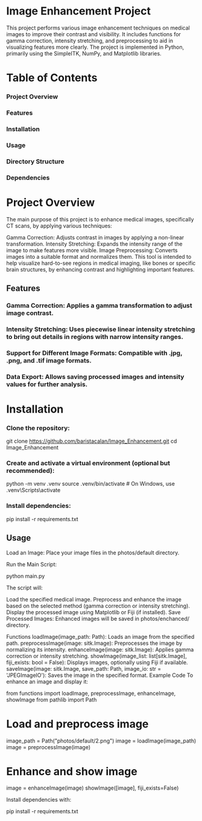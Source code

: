 # Image Enhancement Project
This project performs various image enhancement techniques on medical images to improve their contrast and visibility. It includes functions for gamma correction, intensity stretching, and preprocessing to aid in visualizing features more clearly. The project is implemented in Python, primarily using the SimpleITK, NumPy, and Matplotlib libraries.

# Table of Contents
###     Project Overview
###     Features
###     Installation
###     Usage
###     Directory Structure
###     Dependencies


# Project Overview
The main purpose of this project is to enhance medical images, specifically CT scans, by applying various techniques:

Gamma Correction: Adjusts contrast in images by applying a non-linear transformation.
Intensity Stretching: Expands the intensity range of the image to make features more visible.
Image Preprocessing: Converts images into a suitable format and normalizes them.
This tool is intended to help visualize hard-to-see regions in medical imaging, like bones or specific brain structures, by enhancing contrast and highlighting important features.

## Features
### Gamma Correction: Applies a gamma transformation to adjust image contrast.
### Intensity Stretching: Uses piecewise linear intensity stretching to bring out details in regions with narrow intensity ranges.
### Support for Different Image Formats: Compatible with .jpg, .png, and .tif image formats.
### Data Export: Allows saving processed images and intensity values for further analysis.
# Installation
### Clone the repository:

git clone https://github.com/baristacalan/Image_Enhancement.git
cd Image_Enhancement

### Create and activate a virtual environment (optional but recommended):

python -m venv .venv
source .venv/bin/activate  # On Windows, use .venv\Scripts\activate

### Install dependencies:
pip install -r requirements.txt
## Usage
Load an Image: Place your image files in the photos/default directory.

Run the Main Script:

python main.py

The script will:

Load the specified medical image.
Preprocess and enhance the image based on the selected method (gamma correction or intensity stretching).
Display the processed image using Matplotlib or Fiji (if installed).
Save Processed Images: Enhanced images will be saved in photos/enchanced/ directory.

Functions
loadImage(image_path: Path): Loads an image from the specified path.
preprocessImage(image: sitk.Image): Preprocesses the image by normalizing its intensity.
enhanceImage(image: sitk.Image): Applies gamma correction or intensity stretching.
showImage(image_list: list[sitk.Image], fiji_exists: bool = False): Displays images, optionally using Fiji if available.
saveImage(image: sitk.Image, save_path: Path, image_io: str = 'JPEGImageIO'): Saves the image in the specified format.
Example Code
To enhance an image and display it:

from functions import loadImage, preprocessImage, enhanceImage, showImage
from pathlib import Path

# Load and preprocess image
image_path = Path("photos/default/2.png")
image = loadImage(image_path)
image = preprocessImage(image)

# Enhance and show image
image = enhanceImage(image)
showImage([image], fiji_exists=False)

Install dependencies with:

pip install -r requirements.txt